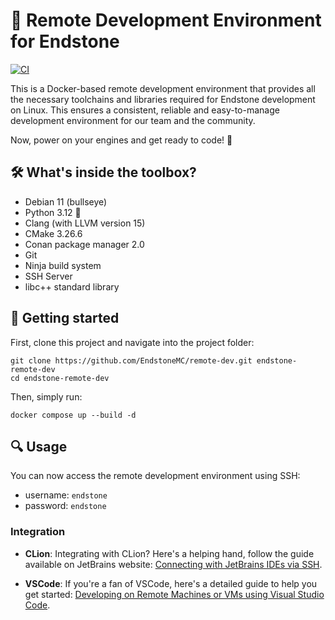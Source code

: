 # 🎯 Remote Development Environment for Endstone

[![CI](https://github.com/EndstoneMC/remote-dev/actions/workflows/build.yml/badge.svg)](https://github.com/EndstoneMC/remote-dev/actions/workflows/ci.yml)

This is a Docker-based remote development environment that provides all the necessary toolchains and libraries required
for Endstone development on Linux. This ensures a consistent, reliable and easy-to-manage development environment for
our team and the community.

Now, power on your engines and get ready to code! 🚀

## 🛠️ What's inside the toolbox?

- Debian 11 (bullseye)
- Python 3.12 🐍
- Clang (with LLVM version 15)
- CMake 3.26.6
- Conan package manager 2.0
- Git
- Ninja build system
- SSH Server
- libc++ standard library

## 🚀 Getting started

First, clone this project and navigate into the project folder:

```shell
git clone https://github.com/EndstoneMC/remote-dev.git endstone-remote-dev
cd endstone-remote-dev
```

Then, simply run:

```shell
docker compose up --build -d
```

## 🔍 Usage

You can now access the remote development environment using SSH:

- username: `endstone`
- password: `endstone`

### Integration

- **CLion**: Integrating with CLion? Here's a helping hand, follow the guide available on JetBrains
  website: [Connecting with JetBrains IDEs via SSH](https://www.jetbrains.com/remote-development/gateway/).

- **VSCode**: If you're a fan of VSCode, here's a detailed guide to help you get
  started: [Developing on Remote Machines or VMs using Visual Studio Code](https://code.visualstudio.com/docs/remote/ssh).